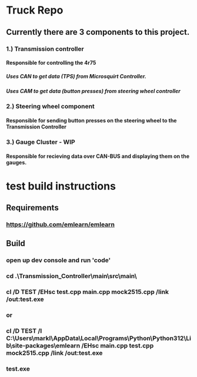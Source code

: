 # Truck Repo
## Currently there are 3 components to this project.
### 1.) Transmission controller
####   Responsible for controlling the 4r75
#####     Uses CAN to get data (TPS) from Microsquirt Controller.
#####     Uses CAM to get data (button presses) from steering wheel controller
### 2.) Steering wheel component
####   Responsible for sending button presses on the steering wheel to the Transmission Controller
### 3.) Gauge Cluster - WIP
####   Responsible for recieving data over CAN-BUS and displaying them on the gauges.



# test build instructions

## Requirements
### https://github.com/emlearn/emlearn

## Build

### open up dev console and run 'code'
### cd .\Transmission_Controller\main\src\main\
### cl /D TEST /EHsc test.cpp main.cpp mock2515.cpp /link /out:test.exe
### or
### cl /D TEST /I C:\Users\markl\AppData\Local\Programs\Python\Python312\Lib\site-packages\emlearn /EHsc main.cpp test.cpp mock2515.cpp /link /out:test.exe

### test.exe